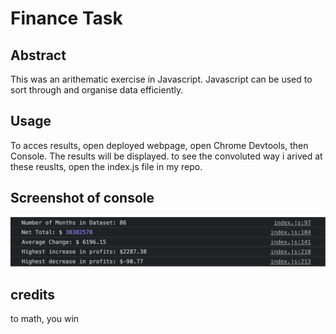 # Finance Task

## Abstract

This was an arithematic exercise in Javascript. Javascript can be used to sort through and organise data efficiently.

## Usage

To acces results, open deployed webpage, open Chrome Devtools, then Console. The results will be displayed. to see the convoluted way i arived at these reuslts, open the index.js file in my repo.

## Screenshot of console

![screenshot of console](./04-console-app-lesson/challenge/starter/consoleScreeenshot.png)

## credits
 to math, you win
